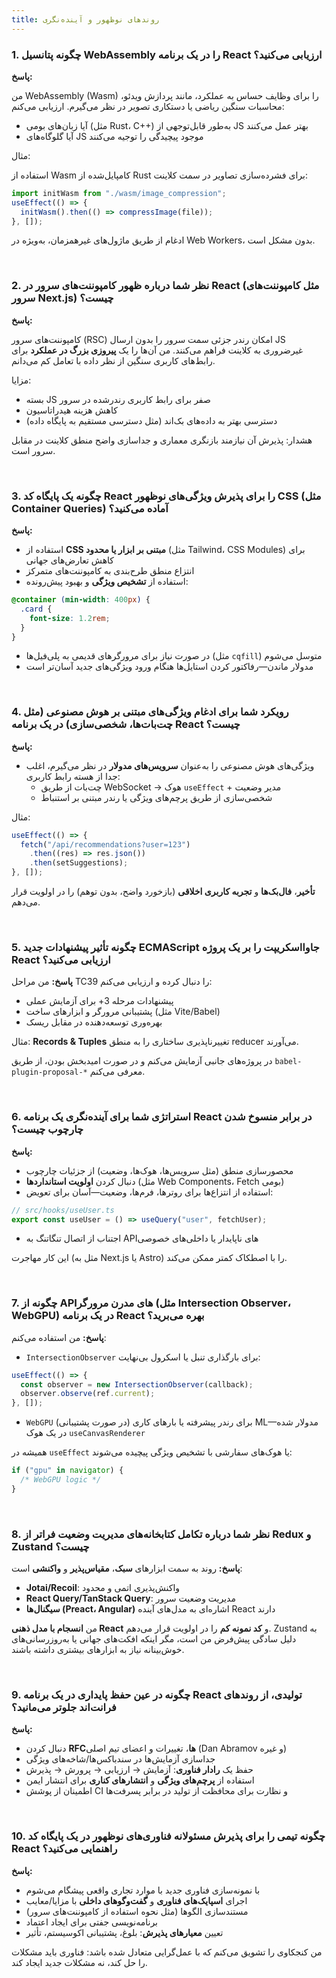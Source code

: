 ```yaml
---
title: روندهای نوظهور و آینده‌نگری
---
```


<link rel="stylesheet" href="{{ site.baseurl }}/assets/css/persian.css">

### 1. چگونه پتانسیل WebAssembly را در یک برنامه React ارزیابی می‌کنید؟

**پاسخ:**

من WebAssembly (Wasm) را برای وظایف حساس به عملکرد، مانند پردازش ویدئو، محاسبات سنگین ریاضی یا دستکاری تصویر در نظر می‌گیرم. ارزیابی می‌کنم:

- آیا زبان‌های بومی (مثل Rust، C++) به‌طور قابل‌توجهی از JS بهتر عمل می‌کنند
- آیا گلوگاه‌های JS موجود پیچیدگی را توجیه می‌کنند

مثال:

استفاده از Wasm کامپایل‌شده از Rust برای فشرده‌سازی تصاویر در سمت کلاینت:

```jsx
import initWasm from "./wasm/image_compression";
useEffect(() => {
  initWasm().then(() => compressImage(file));
}, []);
```

ادغام از طریق ماژول‌های غیرهمزمان، به‌ویژه در Web Workers، بدون مشکل است.

<br />

### 2. نظر شما درباره ظهور کامپوننت‌های سرور در React (مثل کامپوننت‌های سرور Next.js) چیست؟

**پاسخ:**

کامپوننت‌های سرور (RSC) امکان رندر جزئی سمت سرور را بدون ارسال JS غیرضروری به کلاینت فراهم می‌کنند. من آن‌ها را یک **پیروزی بزرگ در عملکرد** برای رابط‌های کاربری سنگین از نظر داده با تعامل کم می‌دانم.

مزایا:

- بسته JS صفر برای رابط کاربری رندرشده در سرور
- کاهش هزینه هیدراتاسیون
- دسترسی بهتر به داده‌های بک‌اند (مثل دسترسی مستقیم به پایگاه داده)

هشدار: پذیرش آن نیازمند بازنگری معماری و جداسازی واضح منطق کلاینت در مقابل سرور است.

<br />

### 3. چگونه یک پایگاه کد React را برای پذیرش ویژگی‌های نوظهور CSS (مثل Container Queries) آماده می‌کنید؟

**پاسخ:**

- استفاده از **CSS مبتنی بر ابزار یا محدود** (مثل Tailwind، CSS Modules) برای کاهش تعارض‌های جهانی
- انتزاع منطق طرح‌بندی به کامپوننت‌های متمرکز
- استفاده از **تشخیص ویژگی** و بهبود پیش‌رونده:

```css
@container (min-width: 400px) {
  .card {
    font-size: 1.2rem;
  }
}
```

- در صورت نیاز برای مرورگرهای قدیمی به پلی‌فیل‌ها (مثل `cqfill`) متوسل می‌شوم
- مدولار ماندن—رفاکتور کردن استایل‌ها هنگام ورود ویژگی‌های جدید آسان‌تر است

<br />

### 4. رویکرد شما برای ادغام ویژگی‌های مبتنی بر هوش مصنوعی (مثل چت‌بات‌ها، شخصی‌سازی) در یک برنامه React چیست؟

**پاسخ:**

- ویژگی‌های هوش مصنوعی را به‌عنوان **سرویس‌های مدولار** در نظر می‌گیرم، اغلب جدا از هسته رابط کاربری:
  - چت‌بات از طریق WebSocket → هوک `useEffect` + مدیر وضعیت
  - شخصی‌سازی از طریق پرچم‌های ویژگی یا رندر مبتنی بر استنباط

مثال:

```jsx
useEffect(() => {
  fetch("/api/recommendations?user=123")
    .then((res) => res.json())
    .then(setSuggestions);
}, []);
```

**تأخیر**، **فال‌بک‌ها** و **تجربه کاربری اخلاقی** (بازخورد واضح، بدون توهم) را در اولویت قرار می‌دهم.

<br />

### 5. چگونه تأثیر پیشنهادات جدید ECMAScript جاوااسکریپت را بر یک پروژه React ارزیابی می‌کنید؟

**پاسخ:**
من مراحل TC39 را دنبال کرده و ارزیابی می‌کنم:

- پیشنهادات مرحله 3+ برای آزمایش عملی
- پشتیبانی مرورگر و ابزارهای ساخت (مثل Vite/Babel)
- بهره‌وری توسعه‌دهنده در مقابل ریسک

مثال: **Records & Tuples** تغییرناپذیری ساختاری را به منطق reducer می‌آورند.

در پروژه‌های جانبی آزمایش می‌کنم و در صورت امیدبخش بودن، از طریق `babel-plugin-proposal-*` معرفی می‌کنم.

<br />

### 6. استراتژی شما برای آینده‌نگری یک برنامه React در برابر منسوخ شدن چارچوب چیست؟

**پاسخ:**

- محصورسازی منطق (مثل سرویس‌ها، هوک‌ها، وضعیت) از جزئیات چارچوب
- دنبال کردن **اولویت استانداردها** (مثل Web Components، Fetch بومی)
- استفاده از انتزاع‌ها برای روترها، فرم‌ها، وضعیت—آسان برای تعویض:

```jsx
// src/hooks/useUser.ts
export const useUser = () => useQuery("user", fetchUser);
```

- اجتناب از اتصال تنگاتنگ به APIهای ناپایدار یا داخلی‌های خصوصی

این کار مهاجرت (مثل به Next.js یا Astro) را با اصطکاک کمتر ممکن می‌کند.

<br />

### 7. چگونه از APIهای مدرن مرورگر (مثل Intersection Observer، WebGPU) در یک برنامه React بهره می‌برید؟

**پاسخ:**
من استفاده می‌کنم:

- `IntersectionObserver` برای بارگذاری تنبل یا اسکرول بی‌نهایت:

```jsx
useEffect(() => {
  const observer = new IntersectionObserver(callback);
  observer.observe(ref.current);
}, []);
```

- `WebGPU` (در صورت پشتیبانی) برای رندر پیشرفته یا بارهای کاری ML—مدولار شده در یک هوک `useCanvasRenderer`

همیشه در `useEffect` یا هوک‌های سفارشی با تشخیص ویژگی پیچیده می‌شوند:

```jsx
if ("gpu" in navigator) {
  /* WebGPU logic */
}
```

<br />

### 8. نظر شما درباره تکامل کتابخانه‌های مدیریت وضعیت فراتر از Redux و Zustand چیست؟

**پاسخ:**
روند به سمت ابزارهای **سبک**، **مقیاس‌پذیر** و **واکنشی** است:

- **Jotai/Recoil**: واکنش‌پذیری اتمی و محدود
- **React Query/TanStack Query**: مدیریت وضعیت سرور
- **سیگنال‌ها (Preact، Angular)** اشاره‌ای به مدل‌های آینده React دارند

من **انسجام با مدل ذهنی React** و **کد نمونه کم** را در اولویت قرار می‌دهم. Zustand به دلیل سادگی پیش‌فرض من است، مگر اینکه افکت‌های جهانی یا به‌روزرسانی‌های خوش‌بینانه نیاز به ابزارهای بیشتری داشته باشند.

<br />

### 9. چگونه در عین حفظ پایداری در یک برنامه React تولیدی، از روندهای فرانت‌اند جلوتر می‌مانید؟

**پاسخ:**

- دنبال کردن **RFCها**، تغییرات و اعضای تیم اصلی (Dan Abramov و غیره)
- جداسازی آزمایش‌ها در سندباکس‌ها/شاخه‌های ویژگی
- حفظ یک **رادار فناوری**: آزمایش → ارزیابی → پرورش → پذیرش
- استفاده از **پرچم‌های ویژگی** و **انتشارهای کناری** برای انتشار ایمن
- اطمینان از پوشش CI و نظارت برای محافظت از تولید در برابر پسرفت‌ها

<br />

### 10. چگونه تیمی را برای پذیرش مسئولانه فناوری‌های نوظهور در یک پایگاه کد React راهنمایی می‌کنید؟

**پاسخ:**

- با نمونه‌سازی فناوری جدید با موارد تجاری واقعی پیشگام می‌شوم
- اجرای **اسپایک‌های فناوری** و **گفت‌وگوهای داخلی** با مزایا/معایب
- مستندسازی الگوها (مثل نحوه استفاده از کامپوننت‌های سرور)
- برنامه‌نویسی جفتی برای ایجاد اعتماد
- تعیین **معیارهای پذیرش**: بلوغ، پشتیبانی اکوسیستم، تأثیر

من کنجکاوی را تشویق می‌کنم که با عمل‌گرایی متعادل شده باشد: فناوری باید مشکلات را حل کند، نه مشکلات جدید ایجاد کند.